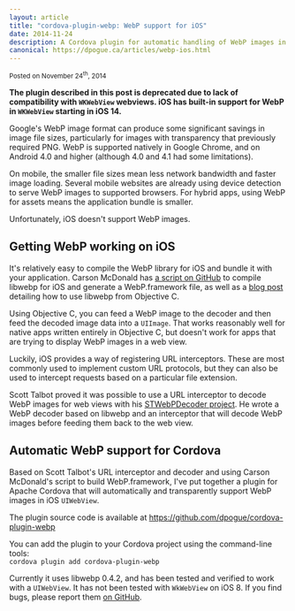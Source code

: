 ```yaml
---
layout: article
title: "cordova-plugin-webp: WebP support for iOS"
date: 2014-11-24
description: A Cordova plugin for automatic handling of WebP images in iOS web views.
canonical: https://dpogue.ca/articles/webp-ios.html
---
```

<div><small>Posted on <time pubdate datetime="2014-11-24">November 24<sup>th</sup>, 2014</time></small></div>

**The plugin described in this post is deprecated due to lack of compatibility with `WKWebView` webviews. iOS has built-in support for WebP in `WKWebView` starting in iOS 14.**

Google's WebP image format can produce some significant savings in image file sizes, particularly for images with transparency that previously required <abbr>PNG</abbr>.  WebP is supported natively in Google Chrome, and on Android 4.0 and higher (although 4.0 and 4.1 had some limitations).

On mobile, the smaller file sizes mean less network bandwidth and faster image loading.  Several mobile websites are already using device detection to serve WebP images to supported browsers.  For hybrid apps, using WebP for assets means the application bundle is smaller.

Unfortunately, iOS doesn't support WebP images.


Getting WebP working on iOS
---------------------------

It's relatively easy to compile the WebP library for iOS and bundle it with your application.  Carson McDonald has [a script on GitHub][WebP.framework] to compile libwebp for iOS and generate a WebP.framework file, as well as a [blog post][ioncannon] detailing how to use libwebp from Objective C.

Using Objective C, you can feed a WebP image to the decoder and then feed the decoded image data into a `UIImage`.  That works reasonably well for native apps written entirely in Objective C, but doesn't work for apps that are trying to display WebP images in a web view.

Luckily, iOS provides a way of registering <abbr>URL</abbr> interceptors.  These are most commonly used to implement custom <abbr>URL</abbr> protocols, but they can also be used to intercept requests based on a particular file extension.

Scott Talbot proved it was possible to use a <abbr>URL</abbr> interceptor to decode WebP images for web views with his [STWebPDecoder project][STWebPDecoder].  He wrote a WebP decoder based on libwebp and an interceptor that will decode WebP images before feeding them back to the web view.


Automatic WebP support for Cordova
----------------------------------

Based on Scott Talbot's <abbr>URL</abbr> interceptor and decoder and using Carson McDonald's script to build WebP.framework, I've put together a plugin for Apache Cordova that will automatically and transparently support WebP images in iOS `UIWebView`.

The plugin source code is available at https://github.com/dpogue/cordova-plugin-webp

You can add the plugin to your Cordova project using the command-line tools:  
`cordova plugin add cordova-plugin-webp`

Currently it uses libwebp 0.4.2, and has been tested and verified to work with a `UIWebView`.  It has not been tested with `WkWebView` on iOS 8.  If you find bugs, please report them [on GitHub][issues].


[ioncannon]: http://www.ioncannon.net/programming/1483/using-webp-to-reduce-native-ios-app-size/
[WebP.framework]: https://github.com/carsonmcdonald/WebP-iOS-example
[STWebPDecoder]: https://github.com/cysp/STWebPDecoder
[issues]: https://github.com/dpogue/cordova-plugin-webp/issues/
